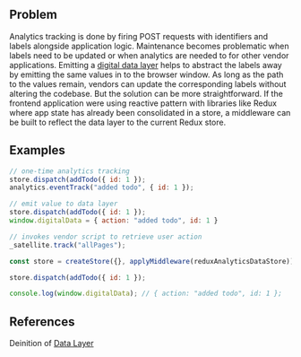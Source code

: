 ## Problem

Analytics tracking is done by firing POST requests with identifiers and labels alongside application logic. Maintenance becomes problematic when labels need to be updated or when analytics are needed to for other vendor applications. Emitting a [digital data layer](https://www.w3.org/2013/12/ceddl-201312.pdf) helps to abstract the labels away by emitting the same values in to the browser window. As long as the path to the values remain, vendors can update the corresponding labels without altering the codebase. But the solution can be more straightforward. If the frontend application were using reactive pattern with libraries like Redux where app state has already been consolidated in a store, a middleware can be built to reflect the data layer to the current Redux store.

## Examples

```javascript
// one-time analytics tracking
store.dispatch(addTodo({ id: 1 });
analytics.eventTrack("added todo", { id: 1 });
```

```javascript
// emit value to data layer
store.dispatch(addTodo({ id: 1 });
window.digitalData = { action: "added todo", id: 1 }

// invokes vendor script to retrieve user action
_satellite.track("allPages");
```

```javascript
const store = createStore({}, applyMiddleware(reduxAnalyticsDataStore));

store.dispatch(addTodo({ id: 1 });

console.log(window.digitalData); // { action: "added todo", id: 1 };
```

## References

Deinition of [Data Layer](https://marketing.adobe.com/resources/help/en_US/sc/implement/ref-data-layer.html)
